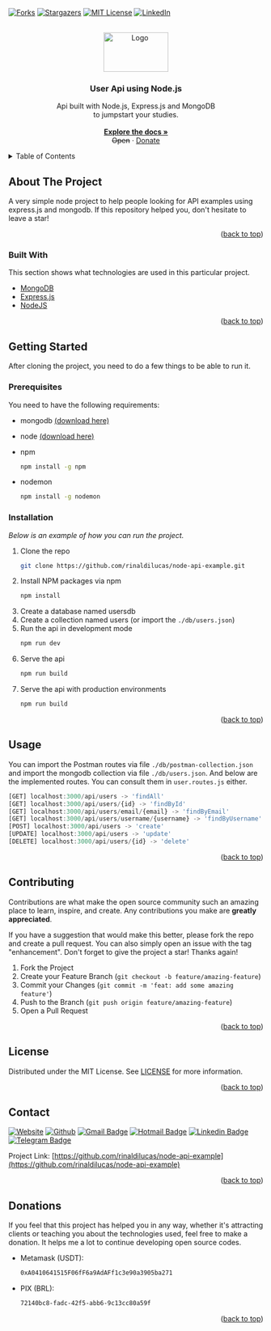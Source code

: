<div id="top"></div>

[![Forks][forks-shield]][forks-url]
[![Stargazers][stars-shield]][stars-url]
[![MIT License][license-shield]][license-url]
[![LinkedIn][linkedin-shield]][linkedin-url]

<!-- PROJECT LOGO -->
<br />
<div align="center">
  <a href="https://github.com/rinaldilucas/node-api-example">
    <img src="./_readme/logo.png" alt="Logo" width="128" height="78">
  </a>

  <h3 align="center">User Api using Node.js</h3>

  <p align="center">
    Api built with Node.js, Express.js and MongoDB<br> to jumpstart your studies.
    <br />
    <br />   
    <a href="https://github.com/rinaldilucas/node-api-example"><strong>Explore the docs »</strong></a>
    <br />   
    <s>Open</s>
    ·
    <a href="#donations">Donate</a>       
  </p>
</div>

<!-- TABLE OF CONTENTS -->
<details>
  <summary>Table of Contents</summary>
  <ol>
    <li>
      <a href="#about-the-project">About The Project</a>
      <ul>
        <li><a href="#built-with">Built With</a></li>
      </ul>
    </li>
    <li>
      <a href="#getting-started">Getting Started</a>
      <ul>
        <li><a href="#prerequisites">Prerequisites</a></li>
        <li><a href="#installation">Installation</a></li>
      </ul>
    </li>
    <li><a href="#usage">Usage</a></li>
    <li><a href="#contributing">Contributing</a></li>
    <li><a href="#license">License</a></li>
    <li><a href="#contact">Contact</a></li>
    <li><a href="#donations">Donations</a></li>
  </ol>
</details>

<!-- ABOUT THE PROJECT -->

## About The Project


A very simple node project to help people looking for API examples using express.js and mongodb. If this repository helped you, don't hesitate to leave a star!

<p align="right">(<a href="#top">back to top</a>)</p>

### Built With

This section shows what technologies are used in this particular project.

-   [MongoDB](https://www.mongodb.com/)
-   [Express.js](https://expressjs.com/)
-   [NodeJS](https://nodejs.org/en/)

<p align="right">(<a href="#top">back to top</a>)</p>

<!-- GETTING STARTED -->

## Getting Started

After cloning the project, you need to do a few things to be able to run it.

### Prerequisites

You need to have the following requirements:

-   mongodb <a target="_blank" href="https://www.mongodb.com/try/download/community/">(download here)</a>
-   node <a target="_blank" href="https://nodejs.org/en/download/">(download here)</a>

-   npm
    ```sh
    npm install -g npm
    ```
-   nodemon
    ```sh
	npm install -g nodemon
    ```

### Installation

_Below is an example of how you can run the project._

1. Clone the repo
    ```sh
    git clone https://github.com/rinaldilucas/node-api-example.git
    ```
2. Install NPM packages via npm
    ```sh
    npm install
    ```
3. Create a database named usersdb
4. Create a collection named users (or import the `./db/users.json`)
5. Run the api in development mode 
    ```js
    npm run dev
6. Serve the api
    ```js
    npm run build
    ```
7. Serve the api with production environments
    ```js
    npm run build
    ```

<p align="right">(<a href="#top">back to top</a>)</p>

<!-- USAGE EXAMPLES -->

## Usage

You can import the Postman routes via file `./db/postman-collection.json` and import the mongodb collection via file `./db/users.json`.
And below are the implemented routes. You can consult them in `user.routes.js` either.


```js
[GET] localhost:3000/api/users -> 'findAll'
[GET] localhost:3000/api/users/{id} -> 'findById'
[GET] localhost:3000/api/users/email/{email} -> 'findByEmail'
[GET] localhost:3000/api/users/username/{username} -> 'findByUsername'
[POST] localhost:3000/api/users -> 'create'
[UPDATE] localhost:3000/api/users -> 'update'
[DELETE] localhost:3000/api/users/{id} -> 'delete'
```

<p align="right">(<a href="#top">back to top</a>)</p>

<!-- CONTRIBUTING -->

## Contributing

Contributions are what make the open source community such an amazing place to learn, inspire, and create. Any contributions you make are **greatly appreciated**.

If you have a suggestion that would make this better, please fork the repo and create a pull request. You can also simply open an issue with the tag "enhancement".
Don't forget to give the project a star! Thanks again!

1. Fork the Project
2. Create your Feature Branch (`git checkout -b feature/amazing-feature`)
3. Commit your Changes (`git commit -m 'feat: add some amazing feature'`)
4. Push to the Branch (`git push origin feature/amazing-feature`)
5. Open a Pull Request

<p align="right">(<a href="#top">back to top</a>)</p>

<!-- LICENSE -->

## License

Distributed under the MIT License. See [LICENSE](./LICENSE) for more information.

<p align="right">(<a href="#top">back to top</a>)</p>

<!-- CONTACT -->

## Contact

[![Website](https://img.shields.io/badge/-Website-0078D4?style=flat-square&logo=html5&logoColor=white&link=https://rinaldilucas.com)](https://rinaldilucas.com)
[![Github](https://img.shields.io/badge/-Github-967bb5?style=flat-square&labelColor=967bb5&logo=github&logoColor=white&link=https://github.com/rinaldilucas
)](https://github.com/rinaldilucas)
[![Gmail Badge](https://img.shields.io/badge/-Gmail-c14438?style=flat-square&logo=Gmail&logoColor=white&link=mailto:lucasreinaldi@gmail.com)](mailto:lucasreinaldi@gmail.com)
[![Hotmail Badge](https://img.shields.io/badge/-Hotmail-0078D4?style=flat-square&logo=microsoft-outlook&logoColor=white&link=mailto:lucasreinaldi@hotmail.com)](mailto:lucasreinaldi@hotmail.com)
[![Linkedin Badge](https://img.shields.io/badge/-LinkedIn-blue?style=flat-square&logo=Linkedin&logoColor=white&link=https://www.linkedin.com/in/rinaldilucas/)](https://www.linkedin.com/in/rinaldilucas/)
[![Telegram Badge](https://img.shields.io/badge/-Telegram-1ca0f1?style=flat-square&labelColor=1ca0f1&logo=telegram&logoColor=white&link=https://t.me/rinaldilucas)](https://t.me/rinaldilucas)

Project Link: [https://github.com/rinaldilucas/node-api-example](https://github.com/rinaldilucas/node-api-example)

<p align="right">(<a href="#top">back to top</a>)</p>

<!-- ACKNOWLEDGMENTS -->

## Donations

If you feel that this project has helped you in any way, whether it's attracting clients or teaching you about the technologies used, feel free to make a donation.
It helps me a lot to continue developing open source codes.

-   Metamask (USDT):
    ```sh
    0xA0410641515F06fF6a9AdAFf1c3e90a3905ba271
    ```
-   PIX (BRL):
    ```sh
    72140bc8-fadc-42f5-abb6-9c13cc80a59f
    ```

<p align="right">(<a href="#top">back to top</a>)</p>

<!-- MARKDOWN LINKS & IMAGES -->
<!-- https://www.markdownguide.org/basic-syntax/#reference-style-links -->

[contributors-shield]: https://img.shields.io/github/contributors/rinaldilucas/node-api-example.svg?style=for-the-badge
[contributors-url]: https://github.com/rinaldilucas/node-api-example/graphs/contributors
[forks-shield]: https://img.shields.io/github/forks/rinaldilucas/node-api-example.svg?style=for-the-badge
[forks-url]: https://github.com/rinaldilucas/node-api-example/network/members
[stars-shield]: https://img.shields.io/github/stars/rinaldilucas/node-api-example.svg?style=for-the-badge
[stars-url]: https://github.com/rinaldilucas/node-api-example/stargazers
[license-shield]: https://img.shields.io/github/license/rinaldilucas/node-api-example.svg?style=for-the-badge
[license-url]: https://github.com/rinaldilucas/node-api-example/blob/master/LICENSE.txt
[linkedin-shield]: https://img.shields.io/badge/-LinkedIn-black.svg?style=for-the-badge&logo=linkedin&colorB=555
[linkedin-url]: https://www.linkedin.com/in/rinaldilucas/
[product-screenshot]: sources/images/readme/screenshot.png

